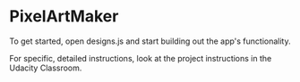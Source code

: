 # PixelArtMaker
To get started, open designs.js and start building out the app's functionality.

For specific, detailed instructions, look at the project instructions in the Udacity Classroom.
